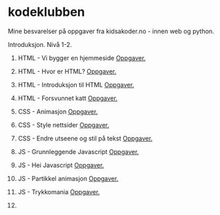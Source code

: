 # kodeklubben
Mine besvarelser på oppgaver fra kidsakoder.no - innen web og python.

Introduksjon. Nivå 1-2.

1. HTML - Vi bygger en hjemmeside [Oppgaver.](https://oppgaver.kidsakoder.no/web/en_hjemmeside/en_hjemmeside)
2. HTML - Hvor er HTML? [Oppgaver.](https://oppgaver.kidsakoder.no/web/hvor_er_html/hvor_er_html)
3. HTML - Introduksjon til HTML [Oppgaver.](https://oppgaver.kidsakoder.no/web/introduksjon_til_web/introduksjon_til_web) 
4. HTML - Forsvunnet katt [Oppgaver.](https://oppgaver.kidsakoder.no/web/forsvunnet_katt/forsvunnet_katt)

5. CSS - Animasjon [Oppgaver.](https://oppgaver.kidsakoder.no/web/animasjon/animasjon)
6. CSS - Style nettsider [Oppgaver.](https://oppgaver.kidsakoder.no/web/style_nettsider/style_nettsider)
7. CSS - Endre utseene og stil på tekst [Oppgaver.](https://oppgaver.kidsakoder.no/web/tekststil/tekststil)

8. JS - Grunnleggende Javascript [Oppgaver.](https://oppgaver.kidsakoder.no/web/grunnleggende_js/grunnleggende_js)
9. JS - Hei Javascript [Oppgaver.](https://oppgaver.kidsakoder.no/web/hei_js/hei_js)
10. JS - Partikkel animasjon [Oppgaver.](https://oppgaver.kidsakoder.no/web/partikkel_animasjon/partikkel_animasjon)
11. JS - Trykkomania [Oppgaver.](https://oppgaver.kidsakoder.no/web/trykkomania/trykkomania)
12. 

